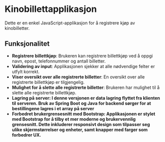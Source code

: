 # Kinobillettapplikasjon

Dette er en enkel JavaScript-applikasjon for å registrere kjøp av kinobilletter.

## Funksjonalitet

- **Registrere billettkjøp**: Brukeren kan registrere billettkjøp ved å oppgi navn, epost, telefonnummer og antall billetter.
- **Validering av input**: Applikasjonen sjekker at alle nødvendige felter er utfylt korrekt.
- **Viser oversikt over alle registrerte billetter**: En oversikt over alle registrerte billettkjøp er tilgjengelig.
- **Mulighet for å slette alle registrerte billetter**: Brukeren har mulighet til å slette alle registrerte billettkjøp.
- **Lagring på server: I denne versjonen er data lagring flyttet fra klienten til serveren. Bruk av Spring Boot og Java for backend sørger for at bestillingene lagres i et array på server**
- **Forbedret brukergrensesnitt med Bootstrap: Applikasjonen er stylet med Bootstrap for å tilby et mer moderne og brukervennlig grensesnitt. Dette inkluderer responsivt design som tilpasser seg ulike skjermstørrelser og enheter, samt knapper med farger som forbedrer UX.**
